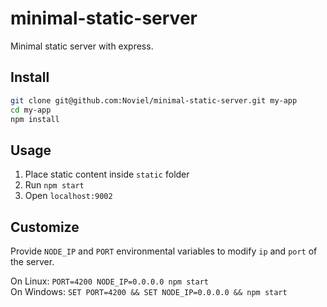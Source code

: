 # minimal-static-server
Minimal static server with express.

## Install

```sh
git clone git@github.com:Noviel/minimal-static-server.git my-app
cd my-app
npm install
```

## Usage

1. Place static content inside `static` folder
2. Run `npm start`
3. Open `localhost:9002`

## Customize

Provide `NODE_IP` and `PORT` environmental variables to modify `ip` and `port` of the server.

On Linux: `PORT=4200 NODE_IP=0.0.0.0 npm start`  
On Windows: `SET PORT=4200 && SET NODE_IP=0.0.0.0 && npm start`
